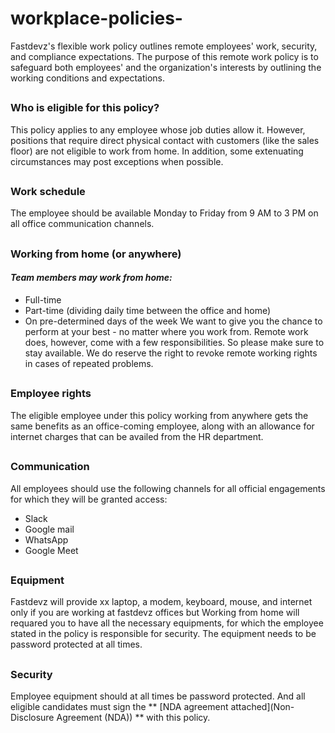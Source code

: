 # workplace-policies-
Fastdevz's flexible work policy outlines remote employees' work, security, and compliance expectations. The purpose of this remote work policy is to safeguard both employees' and the organization's interests by outlining the working conditions and expectations.
##
### Who is eligible for this policy?

This policy applies to any employee whose job duties allow it. However, positions that require direct physical contact with customers (like the sales floor) are not eligible to work from home. In addition, some extenuating circumstances may post exceptions when possible.
##
### Work schedule

The employee should be available Monday to Friday from 9 AM to 3 PM on all office communication channels.
##
### Working from home (or anywhere)
#### *Team members may work from home:*

- Full-time
- Part-time (dividing daily time between the office and home)
- On pre-determined days of the week
We want to give you the chance to perform at your best - no matter where you work from.
Remote work does, however, come with a few responsibilities. So please make sure to stay available.
We do reserve the right to revoke remote working rights in cases of repeated problems.
##
### Employee rights
The eligible employee under this policy working from anywhere gets the same benefits as an office-coming employee, along with an allowance for internet charges that can be availed from the HR department.
##
### Communication
All employees should use the following channels for all official engagements for which they will be granted access:

- Slack
- Google mail
- WhatsApp
- Google Meet
##
### Equipment
Fastdevz will provide xx laptop, a modem, keyboard, mouse, and internet only if you are working at fastdevz offices but Working from home will requared you to have all the necessary equipments, for which the employee stated in the policy is responsible for security. The equipment needs to be password protected at all times.
##
### Security
Employee equipment should at all times be password protected. And all eligible candidates must sign the ** [NDA agreement attached](Non-Disclosure Agreement (NDA)) **  with this policy.
